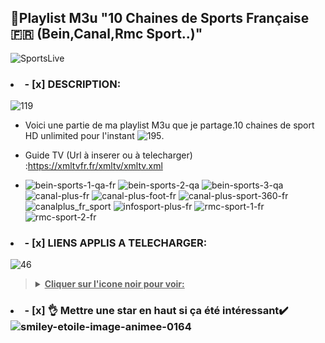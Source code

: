 
## 👋Playlist M3u "10 Chaines de Sports Française  🇫🇷 (Bein,Canal,Rmc Sport..)"

![SportsLive](https://github.com/victore447/M3uSportsFrance/assets/48101775/047408df-b21e-4163-8506-17b81ed675d1)

### <li>- [x] DESCRIPTION: </li>
![119](https://github.com/victore447/M3uSportsFrance/assets/48101775/0d1b4ef4-12bf-4400-89c6-cf228333bb06)
- Voici une partie de ma playlist M3u que je partage.10 chaines de sport HD unlimited pour l'instant ![195](https://github.com/victore447/M3uSportsFrance/assets/48101775/b808fcd9-2123-4b54-a6a6-63b5533d526e).

- Guide TV (Url à inserer ou à telecharger) :https://xmltvfr.fr/xmltv/xmltv.xml
- 
  ![bein-sports-1-qa-fr](https://github.com/victore447/M3uSportsFrance/assets/48101775/90648111-2422-42a7-81bb-18d1ed68ce6e)
  ![bein-sports-2-qa](https://github.com/victore447/M3uSportsFrance/assets/48101775/d2e3e90a-1236-40fa-8a44-40d5d208455c)
  ![bein-sports-3-qa](https://github.com/victore447/M3uSportsFrance/assets/48101775/fbca7480-fb4c-48a3-beba-76eabf27e54b)
  ![canal-plus-fr](https://github.com/victore447/M3uSportsFrance/assets/48101775/f3671baf-b1cb-4de0-89a9-bae7f89c240e)
  ![canal-plus-foot-fr](https://github.com/victore447/M3uSportsFrance/assets/48101775/ec343185-4483-4ee4-9ff1-436789be5932)
  ![canal-plus-sport-360-fr](https://github.com/victore447/M3uSportsFrance/assets/48101775/4b2a2350-0f59-42e9-986b-9ee0d00dc997)
  ![canalplus_fr_sport](https://github.com/victore447/M3uSportsFrance/assets/48101775/2dca8355-8e0b-48a4-a756-3e618d894ab1)
  ![infosport-plus-fr](https://github.com/victore447/M3uSportsFrance/assets/48101775/a7d7e6b4-08b2-4740-b603-15065404f279)
  ![rmc-sport-1-fr](https://github.com/victore447/M3uSportsFrance/assets/48101775/7522ae68-842f-4b96-9985-d8e15f910358)
  ![rmc-sport-2-fr](https://github.com/victore447/M3uSportsFrance/assets/48101775/8d952874-4878-4b4a-b76e-092d0edaef01)

></details>
### <li>- [x] LIENS APPLIS A TELECHARGER: </li>
![46](https://github.com/victore447/FilmsSeriesStrmdanskodi/assets/48101775/caa9e727-800b-4827-a780-9684462ccf19)
><details>
>  <summary><b><u>Cliquer sur l'icone noir pour voir:</u></b></summary>
>  
> - 🖲️ **Netfly - Chaines 🇫🇷 & VOD 🇫🇷 Live** 
> - **[👆Gratuit 365J Renouvelable via yopmail.com - 👉 ⏱️ 9H00-00H00](https://192.168.1.30:5443/tos/#/share?share_link=9e609568fe5fc9f625e542f6ba47192d6ca2bf03c47c4b1a370f92d55695b06d)**
> ![NetflyApk](https://github.com/user-attachments/assets/762ea7ca-7fb9-4837-b0f4-32ce57f30d39)
> - 🖲️ **[Kodi Google Play Store](https://play.google.com/store/apps/details?id=org.xbmc.kodi&hl=fr&gl=US)**
> - ![Kodi](https://github.com/victore447/M3uSportsFrance/assets/48101775/ded92ac9-7fe5-431c-ae8a-51e15bbd381b)
> - 🖲️ **[Premium Mod Ott Tv](https://leeapk.com/ott-tv-mod-apk/)**
> - 🖲️ **[Ott Tv Google Play Store](https://play.google.com/store/apps/details?id=appnovatica.tv&hl=fr&gl=US)**
> - ![Ott Navigator Google Play Store](https://github.com/victore447/M3uSportsFrance/assets/48101775/86d9a2f8-6516-4f7d-a1e6-89c429e438f3)
> - 🖲️ **[Premium Mod Tivimate Iptv Player](https://dlandroid.com/tivimate-iptv-player-apk)**
> - 🖲️ **[Tivimate Iptv Player Google Play Store](https://play.google.com/store/apps/details?id=ar.tvplayer.tv&hl=fr&gl=US)**
> -  ![Tivimate](https://github.com/victore447/M3uSportsFrance/assets/48101775/2ed83ae1-f593-4ed9-951a-45bb9a9ba029)
> - 🖲️ **[Premium Mod Televizo](https://happymod.com/ottplay-iptv-725-7-mod/com.ottplay.ottplay/)**
> - 🖲️ **[Televizo Google Play Store](https://play.google.com/store/apps/details?id=com.ottplay.ottplay&hl=es)**
> - ![unnamed](https://github.com/victore447/CamGirlsLivePlaylistM3u/assets/48101775/255b84d0-9df4-46a8-a083-876e77403a59)

>  
></details>

### <li>- [x] 👌 Mettre une star en haut si ça été intéressant✔️ </li>![smiley-etoile-image-animee-0164](https://github.com/victore447/FilmsSeriesStrmdanskodi/assets/48101775/dc73a5b7-e38e-4d80-9cbc-68ac5dd89826)
